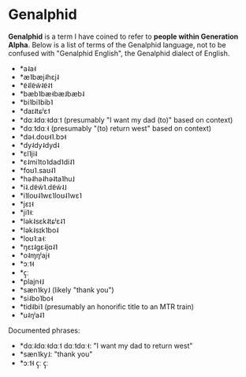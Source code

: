 
# Genalphid

<b>Genalphid</b> is a term I have coined to refer to <b>people within Generation Alpha</b>. Below is a list of terms of the Genalphid language, not to be confused with "Genalphid English", the Genalphid dialect of English.

  <ul>
    <li>*a˨a˧</li>
    <li>*æ˥bæj˨hɛj˨</li>
    <li>*ɐ̃˨lɐ̃w̃˨ɐ̃˨˦</li>
    <li>*bæb˥bæ˧bæ˩bæb˨</li>
    <li>*bi˥bi˥bib˥</li>
    <li>*daɪ˨tɕʲɛ˦</li>
    <li>*dɑː˨dɑː˧dɑː˦ (presumably "I want my dad (to)" based on context)</li>
    <li>*dɑː˦dɑː˧ (presumably "(to) return west" based on context)</li>
    <li>*də˧.doʊ˧˥.bɔ˧</li>
    <li>*dy˨dy˨dyd˨</li>
    <li>*ɛl˥ji˨</li>
    <li>*ɛ˨mi˥to˥dad˥di˨˥</li>
    <li>*foʊ˥.saʊ˨˥</li>
    <li>*hə˨hə˨hə˨ta˥hu˩</li>
    <li>*i˨.dɐ̃w̃˥.dɐ̃w̃˨˩</li>
    <li>*i˥loʊ˨˥wɛ˥loʊ˨˥wɛ˥</li>
    <li>*jɛɪ˧</li>
    <li>*ji˥˧ː</li>
    <li>*lək˨sɛk˨tɕʲɛ˨˥</li>
    <li>*lək˨sɪk˥bo˨</li>
    <li>*loʊ˥ːa˧ː</li>
    <li>*ŋɛɪ˨gɛ˨jɑ˨˥</li>
    <li>*o˨ɱŋʲaj˧</li>
    <li>*ɔː˦˧</li>
    <li>*ç̩ː</li>
    <li>*plajn˧˩</li>
    <li>*sæn˥ky˩ (likely "thank you")</li>
    <li>*si˨bo˥bo˧</li>
    <li>*tid˨bi˥ (presumably an honorific title to an MTR train)</li>
    <li>*u˨ŋʲa˨˥</li>
  </ul>
  
  Documented phrases:
* \*dɑː˨dɑː˧dɑː˦ dɑː˦dɑː˧: "I want my dad to return west"
* \*sæn˥ky˩: "thank you"
* \*ɔː˦˧ ç̩ː ç̩ː


